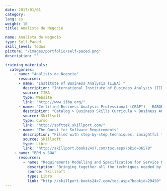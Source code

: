 ```yaml
---
date: 2017/01/01
category:
lang: es
weight: 10
title: Analista de Negocio

name: Analista de Negocio
type: Self-Paced
skill_level: Todos
picture: "/images/portfolio/self-paced.png"
description: ""

training_materials:
  categories:
    - name: "Análisis de Negocio"
      resources:
      - name: "Institute of Business Analysis (IIBA) "
        description: "International Institute of Business Analysis (IIBA) is the independent non-profit professional association for the growing field of business analysis. Our goal is to create greater awareness of the BA profession by defining what is business analysis and working towards recognition of the value of the business analyst role. IIBA® can help your business do business better, to gain a competitive advantage in the marketplace and enable your organization to succeed."
        source: IIBA
        type: Website
        link: "http://www.iiba.org/"
      - name: "Certified Business Analysis Professional (CBAP™) - BABOK® Guide V2.0 aligned "
        description: "Catalog > Business Skills Curricula > Business Analysis Curriculum > Certified Business Analysis Professional (CBAP™) - BABOK® Guide V2.0 aligned"
        source: Skillsoft
        type: Curso
        link: "http://softtek.skillport.com/"
      - name: "The Quest for Software Requirements"
        description: "Filled with step-by-step techniques, insightful tips and tools, easy-to-use checklists, and examples of nonfunctional requirements, this book presents over 2,000 questions to help master the hard-to-identify, yet vital, requirements."
        source: Skillsoft
        type: Libro
        link: "http://skillport.books24x7.com/toc.aspx?bkid=36578"
    - name: "BPM y SOA"
      resources:
        - name: "Requirements Modelling and Specification for Service Oriented Architecture "
          description: "Bringing together all the techniques needed by the modern software developer, this book is a practical guide to requirements engineering and systems specification for developers building systems within a service oriented architecture."
          source: Skillsoft
          type: Libro
          link: "http://skillport.books24x7.com/toc.aspx?bookid=29450"
---
```

